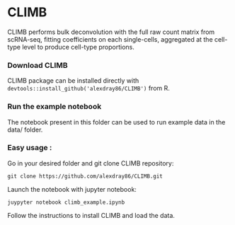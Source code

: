 # CLIMB
CLIMB performs bulk deconvolution with the full raw count matrix from scRNA-seq, fitting coefficients on each single-cells, aggregated at the cell-type level to produce cell-type proportions.

### Download CLIMB

CLIMB package can be installed directly with `devtools::install_github('alexdray86/CLIMB')` from R.

### Run the example notebook 

The notebook present in this folder can be used to run example data in the data/ folder.

### Easy usage : 

Go in your desired folder and git clone CLIMB repository:

`git clone https://github.com/alexdray86/CLIMB.git`

Launch the notebook with jupyter notebook:

`juypyter notebook climb_example.ipynb`

Follow the instructions to install CLIMB and load the data. 
